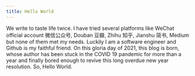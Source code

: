```yaml
---
title: Hello World
---
```


We write to taste life twice. I have tried several platforms like WeChat official account 微信公众号, Douban 豆瓣, Zhihu 知乎, Jianshu 简书, Medium but none of them met my needs. Luckily I am a software engineer and Github is my faithful friend. On this gloria day of 2021, this blog is born, whose author has been stuck in the COVID 19 pandemic for more than a year and finally bored enough to revive this long overdue new year resolution. So, Hello World.